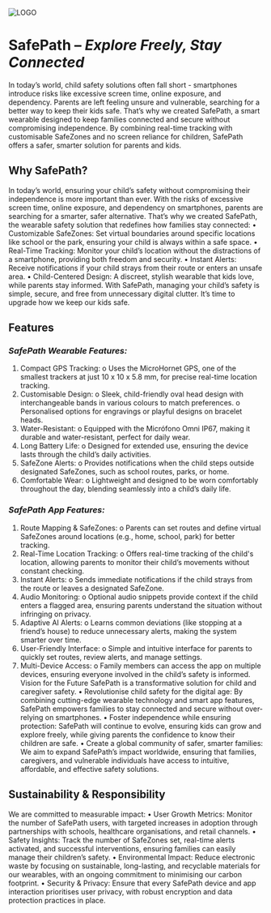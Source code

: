![LOGO](https://github.com/user-attachments/assets/de6eaf52-f5af-4aa2-9c9f-7af5399838df)

# **SafePath – _Explore Freely, Stay Connected_**
In today’s world, child safety solutions often fall short - smartphones introduce risks like excessive screen time, online exposure, and dependency. Parents are left feeling unsure and vulnerable, searching for a better way to keep their kids safe.
That’s why we created SafePath, a smart wearable designed to keep families connected and secure without compromising independence. By combining real-time tracking with customisable SafeZones and no screen reliance for children, SafePath offers a safer, smarter solution for parents and kids.

## **Why SafePath?**
In today’s world, ensuring your child’s safety without compromising their independence is more important than ever. With the risks of excessive screen time, online exposure, and dependency on smartphones, parents are searching for a smarter, safer alternative.
That’s why we created SafePath, the wearable safety solution that redefines how families stay connected:
•	Customizable SafeZones: Set virtual boundaries around specific locations like school or the park, ensuring your child is always within a safe space.
•	Real-Time Tracking: Monitor your child’s location without the distractions of a smartphone, providing both freedom and security.
•	Instant Alerts: Receive notifications if your child strays from their route or enters an unsafe area.
•	Child-Centered Design: A discreet, stylish wearable that kids love, while parents stay informed.
With SafePath, managing your child’s safety is simple, secure, and free from unnecessary digital clutter. It’s time to upgrade how we keep our kids safe.

## **Features**
### _**SafePath Wearable Features:**_
1.	Compact GPS Tracking:
o	Uses the MicroHornet GPS, one of the smallest trackers at just 10 x 10 x 5.8 mm, for precise real-time location tracking.
2.	Customisable Design:
o	Sleek, child-friendly oval head design with interchangeable bands in various colours to match preferences.
o	Personalised options for engravings or playful designs on bracelet heads.
3.	Water-Resistant:
o	Equipped with the Micrófono Omni IP67, making it durable and water-resistant, perfect for daily wear.
4.	Long Battery Life:
o	Designed for extended use, ensuring the device lasts through the child’s daily activities.
5.	SafeZone Alerts:
o	Provides notifications when the child steps outside designated SafeZones, such as school routes, parks, or home.
6.	Comfortable Wear:
o	Lightweight and designed to be worn comfortably throughout the day, blending seamlessly into a child’s daily life.

### _**SafePath App Features:**_
1.	Route Mapping & SafeZones:
o	Parents can set routes and define virtual SafeZones around locations (e.g., home, school, park) for better tracking.
2.	Real-Time Location Tracking:
o	Offers real-time tracking of the child's location, allowing parents to monitor their child’s movements without constant checking.
3.	Instant Alerts:
o	Sends immediate notifications if the child strays from the route or leaves a designated SafeZone.
4.	Audio Monitoring:
o	Optional audio snippets provide context if the child enters a flagged area, ensuring parents understand the situation without infringing on privacy.
5.	Adaptive AI Alerts:
o	Learns common deviations (like stopping at a friend’s house) to reduce unnecessary alerts, making the system smarter over time.
6.	User-Friendly Interface:
o	Simple and intuitive interface for parents to quickly set routes, review alerts, and manage settings.
7.	Multi-Device Access:
o	Family members can access the app on multiple devices, ensuring everyone involved in the child’s safety is informed.
Vision for the Future
SafePath is a transformative solution for child and caregiver safety.
•	Revolutionise child safety for the digital age: By combining cutting-edge wearable technology and smart app features, SafePath empowers families to stay connected and secure without over-relying on smartphones.
•	Foster independence while ensuring protection: SafePath will continue to evolve, ensuring kids can grow and explore freely, while giving parents the confidence to know their children are safe.
•	Create a global community of safer, smarter families: We aim to expand SafePath’s impact worldwide, ensuring that families, caregivers, and vulnerable individuals have access to intuitive, affordable, and effective safety solutions.

## **Sustainability & Responsibility**
We are committed to measurable impact:
•	User Growth Metrics: Monitor the number of SafePath users, with targeted increases in adoption through partnerships with schools, healthcare organisations, and retail channels.
•	Safety Insights: Track the number of SafeZones set, real-time alerts activated, and successful interventions, ensuring families can easily manage their children’s safety.
•	Environmental Impact: Reduce electronic waste by focusing on sustainable, long-lasting, and recyclable materials for our wearables, with an ongoing commitment to minimising our carbon footprint.
•	Security & Privacy: Ensure that every SafePath device and app interaction prioritises user privacy, with robust encryption and data protection practices in place.

